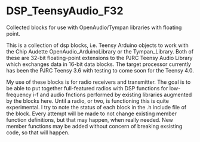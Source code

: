 # DSP_TeensyAudio_F32
Collected blocks for use with OpenAudio/Tympan libraries with floating point.

This is a collection of dsp blocks, i.e. Teensy Arduino objects to work with the Chip Audette OpenAudio_ArduinoLibrary or the Tympan_Library.  Both of these are 32-bit floating-point extensions to the PJRC Teensy Audio Library which exchanges data in 16-bit data blocks.  The target processor currently has been the PJRC Teensy 3.6 with testing to come soon for the Teensy 4.0.

My use of these blocks is for radio receivers and transmitter.  The goal is to be able to put together full-featured radios with DSP functions for low-frequency i-f and audio fnctions performed by existing libraries augmented by the blocks here.  Until a radio, or two, is functioning this is quite experimental.  I try to note the status of each block in the .h include file of the block. Every attempt will be made to not change existing member function definitions, but that may happen, when really needed.  New member functions may be added without concern of breaking exsisting code, so that will happen.
